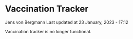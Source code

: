 Vaccination Tracker
================
Jens von Bergmann
Last updated at 23 January, 2023 - 17:12

Vaccination tracker is no longer functional.

